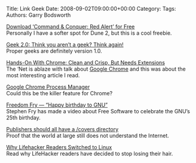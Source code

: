 Title: Link Geek
Date: 2008-09-02T09:00:00+00:00
Category: 
Tags: 
Authors: Garry Bodsworth

[Download &#8216;Command & Conquer: Red Alert&#8217; for Free][1]  
Personally I have a softer spot for Dune 2, but this is a cool freebie.

[Geek 2.0: Think you aren’t a geek? Think again!][2]  
Proper geeks are definitely version 1.0.

[Hands-On With Chrome: Clean and Crisp, But Needs Extensions][3]  
The &#8216;Net is ablaze with talk about [Google Chrome][4] and this was about the most interesting article I read.

[Google Chrome Process Manager][5]  
Could this be the killer feature for Chrome?

[Freedom Fry — &#8220;Happy birthday to GNU&#8221;][6]  
Stephen Fry has made a video about Free Software to celebrate the GNU&#8217;s 25th birthday.

[Publishers should all have a /covers directory][7]  
Proof that the world at large still does not understand the Internet.

[Why Lifehacker Readers Switched to Linux][8]  
Read why LifeHacker readers have decided to stop losing their hair.

 [1]: http://www.extremetech.com/article2/0,2845,2329273,00.asp?kc=ETRSS02129TX1K0000532
 [2]: http://www.geeksaresexy.net/2008/09/02/geek-20-think-you-arent-a-geek-think-again/
 [3]: http://ostatic.com/172340-blog/hands-on-with-chrome-clean-and-crisp-but-needs-extensions
 [4]: http://www.google.com/chrome
 [5]: http://ejohn.org/blog/google-chrome-process-manager/
 [6]: http://www.gnu.org/fry/
 [7]: http://www.boingboing.net/2008/09/01/publishers-should-al.html
 [8]: http://lifehacker.com/5044212/why-lifehacker-readers-switched-to-linux